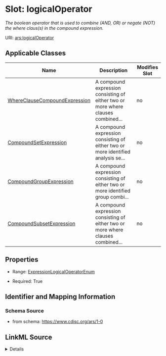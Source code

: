 # Slot: logicalOperator


_The boolean operator that is used to combine (AND, OR) or negate (NOT) the where claus(s) in the compound expression._



URI: [ars:logicalOperator](https://www.cdisc.org/ars/1-0/logicalOperator)



<!-- no inheritance hierarchy -->




## Applicable Classes

| Name | Description | Modifies Slot |
| --- | --- | --- |
[WhereClauseCompoundExpression](WhereClauseCompoundExpression.md) | A compound expression consisting of either two or more where clauses combined... |  no  |
[CompoundSetExpression](CompoundSetExpression.md) | A compound expression consisting of either two or more identified analysis se... |  no  |
[CompoundGroupExpression](CompoundGroupExpression.md) | A compound expression consisting of either two or more identified group combi... |  no  |
[CompoundSubsetExpression](CompoundSubsetExpression.md) | A compound expression consisting of either two or more where clauses combined... |  no  |







## Properties

* Range: [ExpressionLogicalOperatorEnum](ExpressionLogicalOperatorEnum.md)

* Required: True





## Identifier and Mapping Information







### Schema Source


* from schema: https://www.cdisc.org/ars/1-0




## LinkML Source

<details>
```yaml
name: logicalOperator
description: The boolean operator that is used to combine (AND, OR) or negate (NOT)
  the where claus(s) in the compound expression.
from_schema: https://www.cdisc.org/ars/1-0
rank: 1000
alias: logicalOperator
domain_of:
- WhereClauseCompoundExpression
range: ExpressionLogicalOperatorEnum
required: true

```
</details>